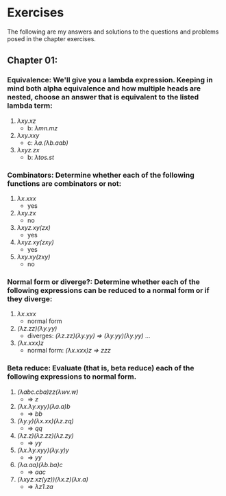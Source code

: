 # Exercises

The following are my answers and solutions to the questions and problems posed in the chapter exercises.

## Chapter 01:

### Equivalence: We'll give you a lambda expression. Keeping in mind both alpha equivalence and how multiple heads are nested, choose an answer that is equivalent to the listed lambda term:

1. *&lambda;xy.xz*
   * b: *&lambda;mn.mz*
2. *&lambda;xy.xxy*
   * c: *&lambda;a.(&lambda;b.aab)*
3. *&lambda;xyz.zx*
   * b: *&lambda;tos.st*

### Combinators: Determine whether each of the following functions are combinators or not:

1. *&lambda;x.xxx*
   * yes
2. *&lambda;xy.zx*
   * no
3. *&lambda;xyz.xy(zx)*
   * yes
4. *&lambda;xyz.xy(zxy)*
   * yes
5. *&lambda;xy.xy(zxy)*
   * no

### Normal form or diverge?: Determine whether each of the following expressions can be reduced to a normal form or if they diverge:

1. *&lambda;x.xxx*
   * normal form
2. *(&lambda;z.zz)(&lambda;y.yy)*
   * diverges: *(&lambda;z.zz)(&lambda;y.yy) &rArr; (&lambda;y.yy)(&lambda;y.yy) ...*
3. *(&lambda;x.xxx)z*
   * normal form: *(&lambda;x.xxx)z &rArr; zzz* 

### Beta reduce: Evaluate (that is, beta reduce) each of the following expressions to normal form.

1. *(&lambda;abc.cba)zz(&lambda;wv.w)*
   * &rArr; *z*
2. *(&lambda;x.&lambda;y.xyy)(&lambda;a.a)b*
   * &rArr; *bb*
3. *(&lambda;y.y)(&lambda;x.xx)(&lambda;z.zq)*
   * &rArr; *qq*
4. *(&lambda;z.z)(&lambda;z.zz)(&lambda;z.zy)*
   * &rArr; *yy*
5. *(&lambda;x.&lambda;y.xyy)(&lambda;y.y)y*
   * &rArr; *yy*
6. *(&lambda;a.aa)(&lambda;b.ba)c*
   * &rArr; *aac*
7. *(&lambda;xyz.xz(yz))(&lambda;x.z)(&lambda;x.a)*
   * &rArr; *&lambda;z1.za*
